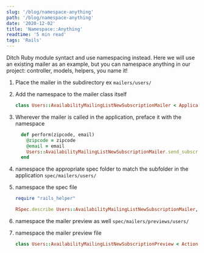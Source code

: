 ```yaml
---
slug: '/blog/namespace-anything'
path: '/blog/namespace-anything'
date: '2020-12-02'
title: 'Namespace::Anything'
readtime: '5 min read'
tags: 'Rails'
---
```


Ditch Ruby module syntact and use namespacing instead. Here we will use an existing mailer as an example, but you can namespace anything in our project: controller, models, helpers, you name it!

1. Place the mailer in the subdirectory ex `mailers/users/`

2. Add the namespace to the mailer class itself

   ```ruby
   class Users::AvailabilityMailingListNewSubscriptionMailer < ApplicationMailer
   ```

3. Wherever the mailer is called in the application, preface it with the namespace

   ```ruby
     def perform(zipcode, email)
       @zipcode = zipcode
       @email = email
       Users::AvailabilityMailingListNewSubscriptionMailer.send_subscribed_notice(@zipcode, @email).deliver_later
     end
   ```

4. namespace the appropriate spec folder to match the subfolder in the application `spec/mailers/users/`

5. namespace the spec file

   ```ruby
   require "rails_helper"

   RSpec.describe Users::AvailabilityMailingListNewSubscriptionMailer, type: :mailer do
   ```

6. namespace the mailer preview as well `spec/mailers/previews/users/`

7. namespace the mailer preview file

   ```ruby
   class Users::AvailabilityMailingListNewSubscriptionPreview < ActionMailer::Preview
   ```
